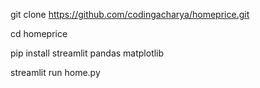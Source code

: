 git clone https://github.com/codingacharya/homeprice.git

cd homeprice

pip install streamlit pandas matplotlib

streamlit run home.py
